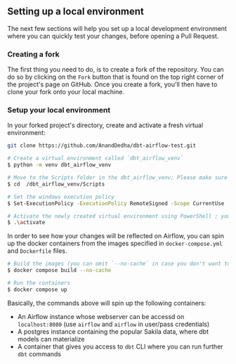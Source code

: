 
## Setting up a local environment
The next few sections will help you set up a local development environment where you can quickly test your changes, 
before opening a Pull Request. 

### Creating a fork 

The first thing you need to do, is to create a fork of the repository. You can do so by clicking on the `Fork`
button that is found on the top right corner of the project's page on GitHub. Once you create a fork, you'll then have
to clone your fork onto your local machine. 

### Setup your local environment
In your forked project's directory, create and activate a fresh virtual environment:
```bash
git clone https://github.com/AnandDedha/dbt-airflow-test.git

# Create a virtual environment called `dbt_airflow_venv`
$ python -m venv dbt_airflow_venv

# Move to the Scripts folder in the dbt_airflow_venv; Please make sure to put double quotations using when directory path have spaces
$ cd  /dbt_airflow_venv/Scripts

# Set the windows execution policy
$ Set-ExecutionPolicy -ExecutionPolicy RemoteSigned -Scope CurrentUse

# Activate the newly created virtual environment using PowerShell ; you can also use from windows cmd.exe
$ .\activate

```
In order to see how your changes will be reflected on Airflow, you can spin up the docker containers from the images
specified in `docker-compose.yml` and `Dockerfile` files. 

```bash
# Build the images (you can omit `--no-cache` in case you don't want to re-build every layer)
$ docker compose build --no-cache

# Run the containers
$ docker compose up
```
Basically, the commands above will spin up the following containers:
- An Airflow instance whose webserver can be accessd on `localhost:8080` (use `airflow` and `airflow` in user/pass credentials)
- A postgres instance containing the popular Sakila data, where dbt models can materialize
- A container that gives you access to `dbt` CLI where you can run further `dbt` commands


